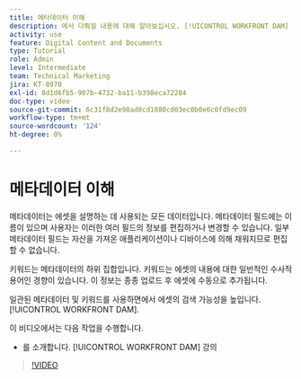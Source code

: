 ```yaml
---
title: 메타데이터 이해
description: 에서 다뤄질 내용에 대해 알아보십시오. [!UICONTROL WORKFRONT DAM] 관리자, 2부 메타데이터 및 키워드 교육 과정.
activity: use
feature: Digital Content and Documents
type: Tutorial
role: Admin
level: Intermediate
team: Technical Marketing
jira: KT-8970
exl-id: 0d1d6fb5-907b-4732-ba11-b398eca72284
doc-type: video
source-git-commit: 6c31f8d2e98ad8cd1880cd03ec0b0e6c0fd9ec09
workflow-type: tm+mt
source-wordcount: '124'
ht-degree: 0%

---
```


# 메타데이터 이해

메타데이터는 에셋을 설명하는 데 사용되는 모든 데이터입니다. 메타데이터 필드에는 이름이 있으며 사용자는 이러한 여러 필드의 정보를 편집하거나 변경할 수 있습니다. 일부 메타데이터 필드는 자산을 가져온 애플리케이션이나 디바이스에 의해 채워지므로 편집할 수 없습니다.

키워드는 메타데이터의 하위 집합입니다. 키워드는 에셋의 내용에 대한 일반적인 수사적 용어인 경향이 있습니다. 이 정보는 종종 업로드 후 에셋에 수동으로 추가됩니다.

일관된 메타데이터 및 키워드를 사용하면에서 에셋의 검색 가능성을 높입니다. [!UICONTROL WORKFRONT DAM].

이 비디오에서는 다음 작업을 수행합니다.

* 를 소개합니다. [!UICONTROL WORKFRONT DAM] 강의

>[!VIDEO](https://video.tv.adobe.com/v/335233/?quality=12&learn=on)
